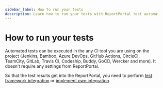 ```yaml
---
sidebar_label: How to run your tests
description: Learn how to run your tests with ReportPortal test automation reporting tools integration in any CI/CD pipeline.
---
```


# How to run your tests

Automated tests can be executed in the any CI tool you are using on the project (Jenkins, Bamboo, Azure DevOps, GitHub Actions, CircleCI, TeamCity, GitLab, Travis CI, Codeship, Buddy, GoCD, Wercker and more).
It doesn't require any settings from ReportPortal.

So that the test results get into the ReportPortal, you need to perform [test framework integration](/log-data-in-reportportal/test-framework-integration/) or [implement own integration](/log-data-in-reportportal/ImplementOwnIntegration).
